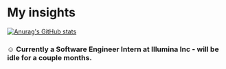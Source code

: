 # My insights
[![Anurag's GitHub stats](https://github-readme-stats.vercel.app/api?username=figo2127&count_private=true&show_icons=true)](https://github.com/anuraghazra/github-readme-stats)
### ☺️ Currently a Software Engineer Intern at Illumina Inc - will be idle for a couple months.
